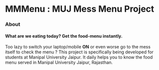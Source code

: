 # MMMenu : MUJ Mess Menu Project


### About

#### What are we eating today? Get the food-menu instantly.

Too lazy to switch your laptop/mobile **ON** or even worse go to the mess itself to check the menu ?
This project is specifically being developed for students at Manipal University Jaipur. It daily helps you to know the food menu served in Manipal University Jaipur, Rajasthan.
